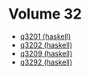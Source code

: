 # Volume 32

* [q3201 (haskell)](haskell/q3201.hs)
* [q3202 (haskell)](haskell/q3202.hs)
* [q3209 (haskell)](haskell/q3209.hs)
* [q3292 (haskell)](haskell/q3292.hs)
